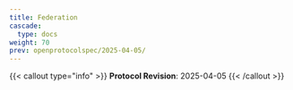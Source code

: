 ```yaml
---
title: Federation
cascade:
  type: docs
weight: 70
prev: openprotocolspec/2025-04-05/
---
```


{{< callout type="info" >}} **Protocol Revision**: 2025-04-05 {{< /callout >}}
